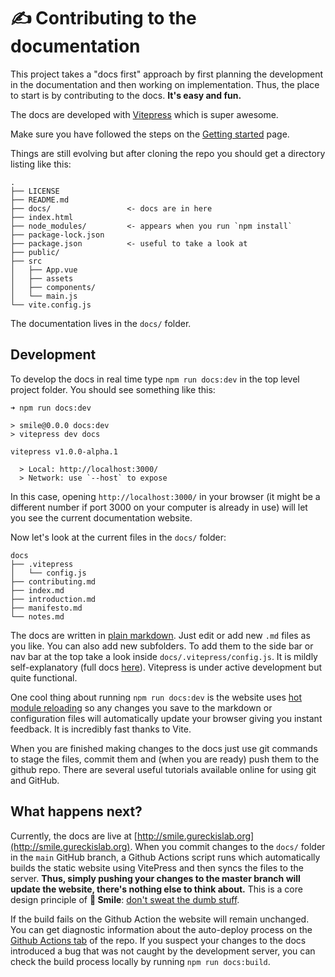 # :writing_hand: Contributing to the documentation

This project takes a "docs first" approach by first planning the development in the documentation
and then working on implementation.  Thus, the place to start is by contributing to the docs.  **It's easy
and fun.**

The docs are developed with [Vitepress](https://vitepress.vuejs.org) which is super awesome.

Make sure you have followed the steps on the [Getting started](/gettingstarted) page.

Things are still evolving but after cloning the repo you should get a directory listing like this:

```
.
├── LICENSE
├── README.md
├── docs/                 <- docs are in here
├── index.html
├── node_modules/         <- appears when you run `npm install`
├── package-lock.json
├── package.json          <- useful to take a look at
├── public/
├── src
│   ├── App.vue
│   ├── assets
│   ├── components/
│   └── main.js
└── vite.config.js
```

The documentation lives in the `docs/` folder.

## Development
To develop the docs in real time type `npm run docs:dev` in the top level project folder.  You should see something like this:

```
➜ npm run docs:dev

> smile@0.0.0 docs:dev
> vitepress dev docs

vitepress v1.0.0-alpha.1

  > Local: http://localhost:3000/
  > Network: use `--host` to expose
```

In this case, opening `http://localhost:3000/` in your browser (it might be a different number if port 3000 on your computer
is already in use) will let you see the current documentation website.

Now let's look at the current files in the `docs/` folder:

```
docs
├── .vitepress
│   └── config.js
├── contributing.md
├── index.md
├── introduction.md
├── manifesto.md
└── notes.md
```

The docs are written in [plain markdown](https://vitepress.vuejs.org/guide/markdown.html).  Just edit or add
new `.md` files as you like.  You can also add new subfolders.  To add them to the side bar or nav bar at the top take a look inside
`docs/.vitepress/config.js`.  It is mildly self-explanatory (full docs [here](https://vitepress.vuejs.org/config/introduction.html)).
Vitepress is under active development but quite functional.

One cool thing about running `npm run docs:dev` is the website uses [hot module reloading](https://vitejs.dev/guide/features.html#hot-module-replacement) so any changes you  save to the markdown or configuration files will automatically update your browser giving you instant feedback.  It is incredibly
fast thanks to Vite.

When you are finished making changes to the docs just use git commands to stage the files, commit them and (when you are ready) push
them to the github repo.  There are several useful tutorials available online for using git and GitHub.

## What happens next?
Currently, the docs are live at [http://smile.gureckislab.org](http://smile.gureckislab.org).  When you commit changes to the `docs/` folder in the `main` GitHub branch, a Github Actions script runs which automatically builds the static website using VitePress and then syncs the files to the server.  **Thus, simply pushing your changes to the master branch will update the website, there's nothing else to think about.**  This is a core design principle of **🫠 Smile**: [don't sweat the dumb stuff](/principles.html#don-t-sweat-the-dumb-stuff).


 If the build fails on the Github Action the website will remain unchanged.  You can get diagnostic information about the auto-deploy process on the [Github Actions tab](https://github.com/NYUCCL/smile/actions) of the repo.  If you suspect your changes to the docs introduced a bug that was not caught by the development server, you can check the build process locally by running `npm run docs:build`. 